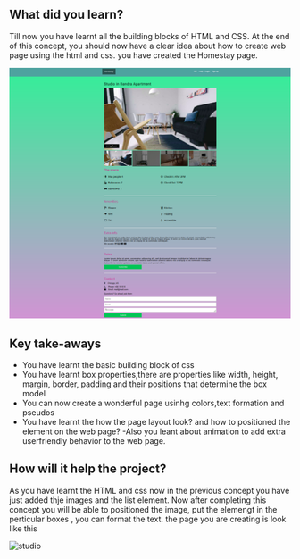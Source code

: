 ## What did you learn?

Till now you have learnt all the building blocks of HTML and CSS. 
At the end of this concept, you should now have a clear idea about how to create web page using the html and css. you have created the Homestay page.

![final image](images/final.png)



## Key take-aways

- You have learnt the basic building block of css
- You have learnt box properties,there are properties like width, height, margin, border, padding and their positions that determine the box model
- You can now create a wonderful page usinhg colors,text formation and pseudos
- You have learnt the how the page layout look? and how to positioned the element on the web page?
-Also you leant about animation to add extra userfriendly behavior to the web page.



## How will it help the project?

As you have learnt the HTML and css now in the previous concept you have just added thje images and the list element. Now after completing this concept you will be able to positioned the image, put the elemengt in the perticular boxes , you can format the text. the page you are creating is look like this

![studio](template.png) 